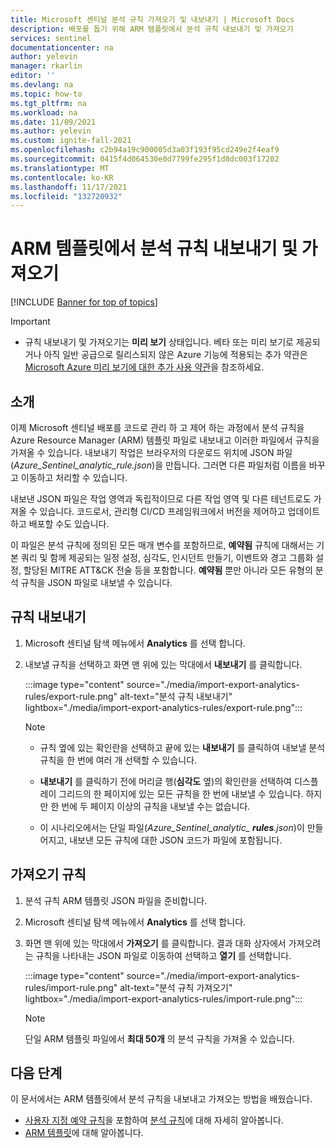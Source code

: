 ```yaml
---
title: Microsoft 센티널 분석 규칙 가져오기 및 내보내기 | Microsoft Docs
description: 배포를 돕기 위해 ARM 템플릿에서 분석 규칙 내보내기 및 가져오기
services: sentinel
documentationcenter: na
author: yelevin
manager: rkarlin
editor: ''
ms.devlang: na
ms.topic: how-to
ms.tgt_pltfrm: na
ms.workload: na
ms.date: 11/09/2021
ms.author: yelevin
ms.custom: ignite-fall-2021
ms.openlocfilehash: c2b94a19c900005d3a03f193f95cd249e2f4eaf9
ms.sourcegitcommit: 0415f4d064530e0d7799fe295f1d8dc003f17202
ms.translationtype: MT
ms.contentlocale: ko-KR
ms.lasthandoff: 11/17/2021
ms.locfileid: "132720932"
---
```

# <a name="export-and-import-analytics-rules-to-and-from-arm-templates"></a>ARM 템플릿에서 분석 규칙 내보내기 및 가져오기

[!INCLUDE [Banner for top of topics](./includes/banner.md)]

> [!IMPORTANT]
>
> - 규칙 내보내기 및 가져오기는 **미리 보기** 상태입니다. 베타 또는 미리 보기로 제공되거나 아직 일반 공급으로 릴리스되지 않은 Azure 기능에 적용되는 추가 약관은 [Microsoft Azure 미리 보기에 대한 추가 사용 약관](https://azure.microsoft.com/support/legal/preview-supplemental-terms/)을 참조하세요.

## <a name="introduction"></a>소개

이제 Microsoft 센티널 배포를 코드로 관리 하 고 제어 하는 과정에서 분석 규칙을 Azure Resource Manager (ARM) 템플릿 파일로 내보내고 이러한 파일에서 규칙을 가져올 수 있습니다. 내보내기 작업은 브라우저의 다운로드 위치에 JSON 파일(*Azure_Sentinel_analytic_rule.json*)을 만듭니다. 그러면 다른 파일처럼 이름을 바꾸고 이동하고 처리할 수 있습니다.

내보낸 JSON 파일은 작업 영역과 독립적이므로 다른 작업 영역 및 다른 테넌트로도 가져올 수 있습니다. 코드로서, 관리형 CI/CD 프레임워크에서 버전을 제어하고 업데이트하고 배포할 수도 있습니다.

이 파일은 분석 규칙에 정의된 모든 매개 변수를 포함하므로, **예약됨** 규칙에 대해서는 기본 쿼리 및 함께 제공되는 일정 설정, 심각도, 인시던트 만들기, 이벤트와 경고 그룹화 설정, 할당된 MITRE ATT&CK 전술 등을 포함합니다. **예약됨** 뿐만 아니라 모든 유형의 분석 규칙을 JSON 파일로 내보낼 수 있습니다.

## <a name="export-rules"></a>규칙 내보내기

1. Microsoft 센티널 탐색 메뉴에서 **Analytics** 를 선택 합니다.

1. 내보낼 규칙을 선택하고 화면 맨 위에 있는 막대에서 **내보내기** 를 클릭합니다.

    :::image type="content" source="./media/import-export-analytics-rules/export-rule.png" alt-text="분석 규칙 내보내기" lightbox="./media/import-export-analytics-rules/export-rule.png":::

    > [!NOTE]
    > - 규칙 옆에 있는 확인란을 선택하고 끝에 있는 **내보내기** 를 클릭하여 내보낼 분석 규칙을 한 번에 여러 개 선택할 수 있습니다.
    >
    > - **내보내기** 를 클릭하기 전에 머리글 행(**심각도** 옆)의 확인란을 선택하여 디스플레이 그리드의 한 페이지에 있는 모든 규칙을 한 번에 내보낼 수 있습니다. 하지만 한 번에 두 페이지 이상의 규칙을 내보낼 수는 없습니다.
    >
    > - 이 시나리오에서는 단일 파일(*Azure_Sentinel_analytic_ **rules**.json*)이 만들어지고, 내보낸 모든 규칙에 대한 JSON 코드가 파일에 포함됩니다.

## <a name="import-rules"></a>가져오기 규칙

1. 분석 규칙 ARM 템플릿 JSON 파일을 준비합니다.

1. Microsoft 센티널 탐색 메뉴에서 **Analytics** 를 선택 합니다.

1. 화면 맨 위에 있는 막대에서 **가져오기** 를 클릭합니다. 결과 대화 상자에서 가져오려는 규칙을 나타내는 JSON 파일로 이동하여 선택하고 **열기** 를 선택합니다.

    :::image type="content" source="./media/import-export-analytics-rules/import-rule.png" alt-text="분석 규칙 가져오기" lightbox="./media/import-export-analytics-rules/import-rule.png":::

    > [!NOTE]
    > 단일 ARM 템플릿 파일에서 **최대 50개** 의 분석 규칙을 가져올 수 있습니다.

## <a name="next-steps"></a>다음 단계

이 문서에서는 ARM 템플릿에서 분석 규칙을 내보내고 가져오는 방법을 배웠습니다.
- [사용자 지정 예약 규칙](detect-threats-custom.md)을 포함하여 [분석 규칙](detect-threats-built-in.md)에 대해 자세히 알아봅니다.
- [ARM 템플릿](../azure-resource-manager/templates/overview.md)에 대해 알아봅니다.
